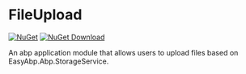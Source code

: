 # FileUpload

[![NuGet](https://img.shields.io/nuget/v/EasyAbp.FileUpload.Domain.Shared.svg?style=flat-square)](https://www.nuget.org/packages/EasyAbp.FileUpload.Domain.Shared)
[![NuGet Download](https://img.shields.io/nuget/dt/EasyAbp.FileUpload.Domain.Shared.svg?style=flat-square)](https://www.nuget.org/packages/EasyAbp.FileUpload.Domain.Shared)

An abp application module that allows users to upload files based on EasyAbp.Abp.StorageService.
